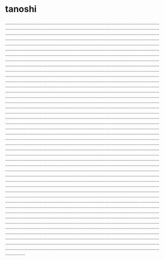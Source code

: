 # tanoshi
................................................................................................................................................................................................................................................................................................................................................................................................................................................................................................................................................................................................................................................................................................................................................................................................................................................................................................................................................................................................................................................................................................................................................................................................................................................................................................................................................................................................................................................................................................................................................................................................................................................................................................................................................................................................................................................................................................................................................................................................................................................................................................................................................................................................................................................................................................................................................................................................................................................................................................................................................................................................................................................................................................................................................................................................................................................................................................................................................................................................................................................................................................................................................................................................................................................................................................................................................................................................................................................................................................................................................................................................................................................................................................................................................................................................................................................................................................................................................................................................................................................................................................................................................................................................................................................................................................................................................................................................................................................................................................................................................................................................................................................................................................................................................................................................................................................................................................................................................................................................................................................................................................................................................................................................................................................................................................................................................................................................................................................................................................................................................................................................................................................................................................